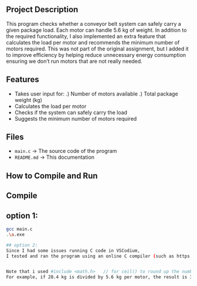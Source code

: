## Project Description
This program checks whether a conveyor belt system can safely carry a given package load.
Each motor can handle 5.6 kg of weight.
In addition to the required functionality, I also implemented an extra feature that calculates the load per motor and recommends the minimum number of motors required.
This was not part of the original assignment, but I added it to improve efficiency by helping reduce unnecessary energy consumption
ensuring we don’t run motors that are not really needed.

## Features
- Takes user input for:
  .) Number of motors available
  .) Total package weight (kg)
- Calculates the load per motor
- Checks if the system can safely carry the load
- Suggests the minimum number of motors required

## Files
- `main.c` → The source code of the program  
- `README.md` → This documentation

## How to Compile and Run

## Compile
## option 1:
```bash
gcc main.c
.\a.exe

## option 2:
Since I had some issues running C code in VSCodium, 
I tested and ran the program using an online C compiler (such as https://www.programiz.com/c-programming/online-compiler/)


Note that i used #include <math.h>   // for ceil() to round up the number of motors required when the calculation results in a decimal.
For example, if 20.4 kg is divided by 5.6 kg per motor, the result is 3.64. Using ceil() ensures the program correctly rounds up to 4 motors, since a fraction of a motor is not possible.
